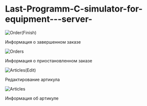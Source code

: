 # Last-Programm-C-simulator-for-equipment---server-
![Order(Finish)](https://github.com/gekow293/simulator-for-equipment-server-CSharp/assets/55548031/2e456d86-55b1-4cdb-bb9e-609f6a7fb449)

Информация о завершенном заказе

![Orders](https://github.com/gekow293/simulator-for-equipment-server-CSharp/assets/55548031/b5565743-eec2-414b-a56c-89dd2cc2eaea)

Информация о приостановленном заказе

![Articles(Edit)](https://github.com/gekow293/simulator-for-equipment-server-CSharp/assets/55548031/a76d97d2-0471-4cbf-85b7-e9c0794c3819)

Редактирование артикула

![Articles](https://github.com/gekow293/simulator-for-equipment-server-CSharp/assets/55548031/0bfe64c4-394b-4930-a1be-30e2bc64ac34)

Информация об артикуле
